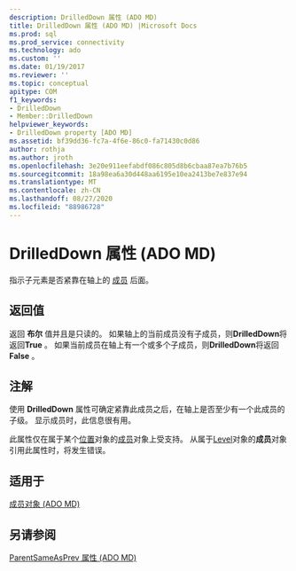 ```yaml
---
description: DrilledDown 属性 (ADO MD)
title: DrilledDown 属性 (ADO MD) |Microsoft Docs
ms.prod: sql
ms.prod_service: connectivity
ms.technology: ado
ms.custom: ''
ms.date: 01/19/2017
ms.reviewer: ''
ms.topic: conceptual
apitype: COM
f1_keywords:
- DrilledDown
- Member::DrilledDown
helpviewer_keywords:
- DrilledDown property [ADO MD]
ms.assetid: bf39dd36-fc7a-4f6e-86c0-fa71430c0d86
author: rothja
ms.author: jroth
ms.openlocfilehash: 3e20e911eefabdf086c805d8b6cbaa87ea7b76b5
ms.sourcegitcommit: 18a98ea6a30d448aa6195e10ea2413be7e837e94
ms.translationtype: MT
ms.contentlocale: zh-CN
ms.lasthandoff: 08/27/2020
ms.locfileid: "88986728"
---
```

# <a name="drilleddown-property-ado-md"></a>DrilledDown 属性 (ADO MD)
指示子元素是否紧靠在轴上的 [成员](./member-object-ado-md.md) 后面。  
  
## <a name="return-values"></a>返回值  
 返回 **布尔** 值并且是只读的。 如果轴上的当前成员没有子成员，则**DrilledDown**将返回**True** 。 如果当前成员在轴上有一个或多个子成员，则**DrilledDown**将返回**False** 。  
  
## <a name="remarks"></a>注解  
 使用 **DrilledDown** 属性可确定紧靠此成员之后，在轴上是否至少有一个此成员的子级。 显示成员时，此信息很有用。  
  
 此属性仅在属于某个[位置](./position-object-ado-md.md)对象的[成员](./member-object-ado-md.md)对象上受支持。 从属于[Level](./level-object-ado-md.md)对象的**成员**对象引用此属性时，将发生错误。  
  
## <a name="applies-to"></a>适用于  
 [成员对象 (ADO MD)](./member-object-ado-md.md)  
  
## <a name="see-also"></a>另请参阅  
 [ParentSameAsPrev 属性 (ADO MD)](./parentsameasprev-property-ado-md.md)